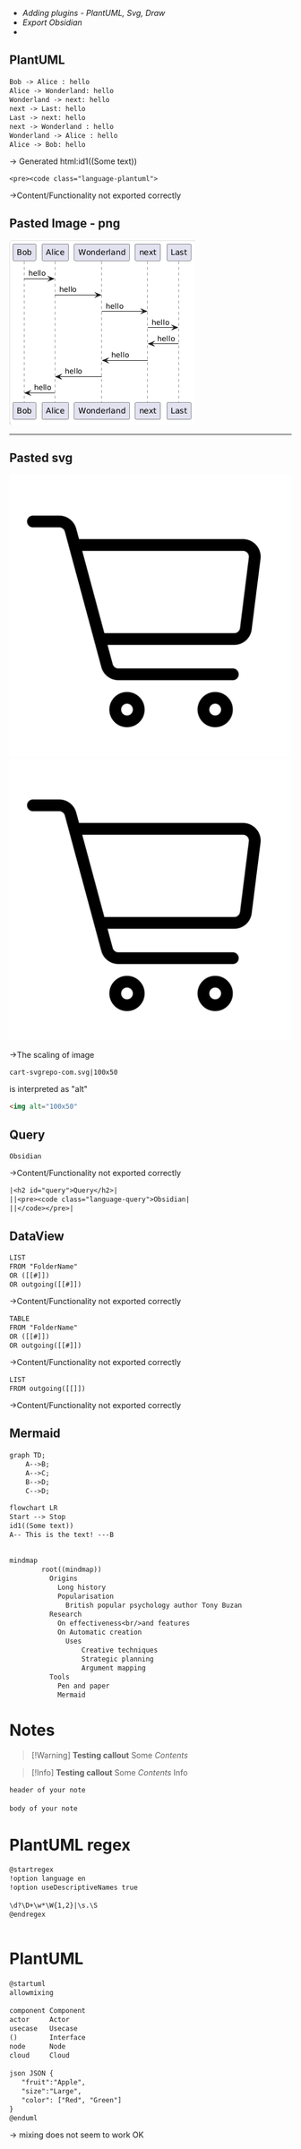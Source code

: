 * *Adding plugins - PlantUML, Svg, Draw*
* *Export Obsidian*
* 

## PlantUML

````plantuml
Bob -> Alice : hello
Alice -> Wonderland: hello
Wonderland -> next: hello
next -> Last: hello
Last -> next: hello
next -> Wonderland : hello
Wonderland -> Alice : hello
Alice -> Bob: hello
````

-> Generated html:id1((Some text))

````
<pre><code class="language-plantuml">

````

->Content/Functionality not exported correctly

## Pasted Image - png

![Pasted image 20250520131149.png](Pasted%20image%2020250520131149.png)

---

## Pasted svg

![100x50](cart-svgrepo-com.svg)![100](cart-svgrepo-com.svg)

->The scaling of image

````
cart-svgrepo-com.svg|100x50
````

is interpreted as "alt"

````html
<img alt="100x50"
````

## Query

````query
Obsidian
````

->Content/Functionality not exported correctly

````
|<h2 id="query">Query</h2>|
||<pre><code class="language-query">Obsidian|
||</code></pre>|
````

## DataView

````dataview
LIST
FROM "FolderName"
OR ([[#]]) 
OR outgoing([[#]])
````

->Content/Functionality not exported correctly

````dataview
TABLE
FROM "FolderName"
OR ([[#]]) 
OR outgoing([[#]])
````

->Content/Functionality not exported correctly

````dataview
LIST
FROM outgoing([[]])
````

->Content/Functionality not exported correctly

## Mermaid

````mermaid
graph TD;
    A-->B;
    A-->C;
    B-->D;
    C-->D;

````

````mermaid
flowchart LR
Start --> Stop
id1((Some text))
A-- This is the text! ---B


````

````mermaid
mindmap
        root((mindmap))
          Origins
            Long history
            Popularisation
              British popular psychology author Tony Buzan
          Research
            On effectiveness<br/>and features
            On Automatic creation
              Uses
                  Creative techniques
                  Strategic planning
                  Argument mapping
          Tools
            Pen and paper
            Mermaid

````

# Notes

 > 
 > \[!Warning\] **Testing callout**
 > Some *Contents*

 > 
 > \[!Info\] **Testing callout**
 > Some *Contents* Info

````r
header of your note

body of your note  
````

# PlantUML regex

````plantuml
@startregex
!option language en
!option useDescriptiveNames true

\d?\D+\w*\W{1,2}|\s.\S
@endregex


````

# PlantUML

````plantuml
@startuml
allowmixing

component Component
actor     Actor
usecase   Usecase
()        Interface
node      Node
cloud     Cloud

json JSON {
   "fruit":"Apple",
   "size":"Large",
   "color": ["Red", "Green"]
}
@enduml

````

-> mixing does not seem to work OK
